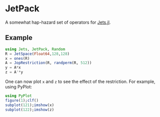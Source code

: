 # JetPack

A somewhat hap-hazard set of operators for [Jets.jl](https://github.com/ChevronETC/Jets.jl).

## Example
```julia
using Jets, JetPack, Random
R = JetSpace(Float64,128,128)
x = ones(R)
A = JopRestriction(R, randperm(R, 512))
y = A*x
z = A'*y
```
One can now plot `x` and `z` to see the effect of the restriction.  For example,
using PyPlot:
```julia
using PyPlot
figure(1);clf()
subplot(121);imshow(x)
subplot(122);imshow(z) 
```